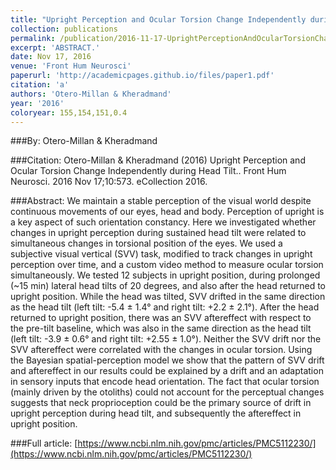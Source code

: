 ```yaml
---
title: "Upright Perception and Ocular Torsion Change Independently during Head Tilt."
collection: publications
permalink: /publication/2016-11-17-UprightPerceptionAndOcularTorsionChangeIndependentlyDuringHeadT
excerpt: 'ABSTRACT.'
date: Nov 17, 2016
venue: 'Front Hum Neurosci'
paperurl: 'http://academicpages.github.io/files/paper1.pdf'
citation: 'a'
authors: 'Otero-Millan & Kheradmand'
year: '2016'
coloryear: 155,154,151,0.4
---
```


###By: 
Otero-Millan & Kheradmand

###Citation: 
Otero-Millan & Kheradmand (2016) Upright Perception and Ocular Torsion Change Independently during Head Tilt.. Front Hum Neurosci. 2016 Nov 17;10:573. eCollection 2016.

###Abstract: 
We maintain a stable perception of the visual world despite continuous movements of our eyes, head and body. Perception of upright is a key aspect of such orientation constancy. Here we investigated whether changes in upright perception during sustained head tilt were related to simultaneous changes in torsional position of the eyes. We used a subjective visual vertical (SVV) task, modified to track changes in upright perception over time, and a custom video method to measure ocular torsion simultaneously. We tested 12 subjects in upright position, during prolonged (~15 min) lateral head tilts of 20 degrees, and also after the head returned to upright position. While the head was tilted, SVV drifted in the same direction as the head tilt (left tilt: -5.4 ± 1.4° and right tilt: +2.2 ± 2.1°). After the head returned to upright position, there was an SVV aftereffect with respect to the pre-tilt baseline, which was also in the same direction as the head tilt (left tilt: -3.9 ± 0.6° and right tilt: +2.55 ± 1.0°). Neither the SVV drift nor the SVV aftereffect were correlated with the changes in ocular torsion. Using the Bayesian spatial-perception model we show that the pattern of SVV drift and aftereffect in our results could be explained by a drift and an adaptation in sensory inputs that encode head orientation. The fact that ocular torsion (mainly driven by the otoliths) could not account for the perceptual changes suggests that neck proprioception could be the primary source of drift in upright perception during head tilt, and subsequently the aftereffect in upright position.

###Full article: 
[https://www.ncbi.nlm.nih.gov/pmc/articles/PMC5112230/](https://www.ncbi.nlm.nih.gov/pmc/articles/PMC5112230/)
